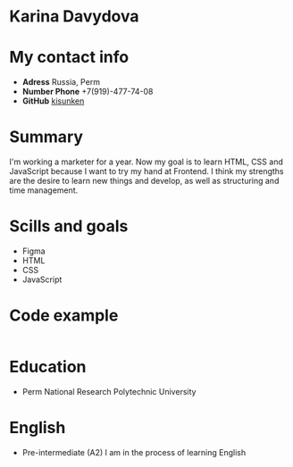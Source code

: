 # Karina Davydova

# My contact info
* **Adress** Russia, Perm
* **Number Phone** +7(919)-477-74-08
* **GitHub** [kisunken](https://github.com/kisunken)

# Summary
I'm working a marketer for a year. Now my goal is to learn HTML, CSS and JavaScript because I want to try my hand at Frontend. I think my strengths are the desire to learn new things and develop, as well as structuring and time management. 

# Scills and goals
* Figma
* HTML
* CSS
* JavaScript

# Code example
```<p></Hello>
```

# Education
* Perm National Research Polytechnic University

# English
* Pre-intermediate (A2)
I am in the process of learning English
